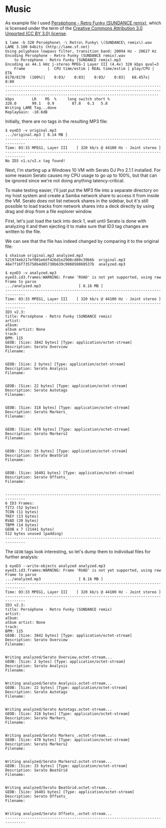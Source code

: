 # Music

As example file I used [Perséphone - Retro Funky (SUNDANCE remix)](https://soundcloud.com/sundancemusic/pers-phone-retro-funky), which is licensed under the term of the [Creative Commons Attribution 3.0 Unported (CC BY 3.0) license](https://creativecommons.org/licenses/by/3.0/).

    $ lame -b 320 Perséphone\ -\ Retro\ Funky\ \(SUNDANCE\ remix\).wav
    LAME 3.100 64bits (http://lame.sf.net)
    Using polyphase lowpass filter, transition band: 20094 Hz - 20627 Hz
    Encoding Perséphone - Retro Funky (SUNDANCE remix).wav
        to Perséphone - Retro Funky (SUNDANCE remix).mp3
    Encoding as 44.1 kHz j-stereo MPEG-1 Layer III (4.4x) 320 kbps qval=3
        Frame          |  CPU time/estim | REAL time/estim | play/CPU |    ETA
    8170/8170  (100%)|    0:03/    0:03|    0:03/    0:03|   68.457x|    0:00
    -----------------------------------------------------------------------------------------------------------------------------------------------------------------------------------------------------------------
    kbps        LR    MS  %     long switch short %
    320.0       99.1   0.9        87.8   6.3   5.8
    Writing LAME Tag...done
    ReplayGain: -10.6dB

Initially, there are no tags in the resulting MP3 file:

    $ eyeD3 -v original.mp3
    .../original.mp3 [ 8.14 MB ]
    -------------------------------------------------------------------------------
    Time: 03:33	MPEG1, Layer III	[ 320 kb/s @ 44100 Hz - Joint stereo ]
    -------------------------------------------------------------------------------
    No ID3 v1.x/v2.x tag found!

Next, I'm starting up a Windows 10 VM with Serato DJ Pro 2.1.1 installed.
For some reason Serato causes my CPU usage to go up to 100%, but that can be ignored since we're not doing anything latency-critical.

To make testing easier, I'll just put the MP3 file into a separate directory on my host system and create a Samba network share to access it from inside the VM.
Serato does not list network shares in the sidebar, but it's still possible to load tracks from network shares into a deck directly by using drag and drop from a file explorer window.

First, let's just load the tack into deck 1, wait until Serato is done with analyzing it and then ejecting it to make sure that ID3 tag changes are written to the file.

We can see that the file has indeed changed by comparing it to the original file:

    $ sha1sum original.mp3 analyzed.mp3
    521974eb217ef001e6df426d1e2908cd80c39b6b  original.mp3
    46e7f16f735758b4d85730b639c908850860537b  analyzed.mp3

    $ eyeD3 -v analyzed.mp3
    eyed3.id3.frames:WARNING: Frame 'RVAD' is not yet supported, using raw Frame to parse
    .../analyzed.mp3                 [ 8.16 MB ]
    -------------------------------------------------------------------------------
    Time: 03:33	MPEG1, Layer III	[ 320 kb/s @ 44100 Hz - Joint stereo ]
    -------------------------------------------------------------------------------
    ID3 v2.3:
    title: Perséphone - Retro Funky (SUNDANCE remix)
    artist:
    album:
    album artist: None
    track:
    BPM: 115
    GEOB: [Size: 3842 bytes] [Type: application/octet-stream]
    Description: Serato Overview
    Filename:


    GEOB: [Size: 2 bytes] [Type: application/octet-stream]
    Description: Serato Analysis
    Filename:


    GEOB: [Size: 22 bytes] [Type: application/octet-stream]
    Description: Serato Autotags
    Filename:


    GEOB: [Size: 318 bytes] [Type: application/octet-stream]
    Description: Serato Markers_
    Filename:


    GEOB: [Size: 470 bytes] [Type: application/octet-stream]
    Description: Serato Markers2
    Filename:


    GEOB: [Size: 15 bytes] [Type: application/octet-stream]
    Description: Serato BeatGrid
    Filename:


    GEOB: [Size: 16401 bytes] [Type: application/octet-stream]
    Description: Serato Offsets_
    Filename:


    -------------------------------------------------------------------------------
    6 ID3 Frames:
    TIT2 (52 bytes)
    TCON (11 bytes)
    TKEY (13 bytes)
    RVAD (20 bytes)
    TBPM (14 bytes)
    GEOB x 7 (21441 bytes)
    512 bytes unused (padding)
    -------------------------------------------------------------------------------

The `GEOB` tags look interesting, so let's dump them to individual files for further analysis:

    $ eyeD3 --write-objects analyzed analyzed.mp3
    eyed3.id3.frames:WARNING: Frame 'RVAD' is not yet supported, using raw Frame to parse
    .../analyzed.mp3                 [ 8.16 MB ]
    -------------------------------------------------------------------------------
    Time: 03:33	MPEG1, Layer III	[ 320 kb/s @ 44100 Hz - Joint stereo ]
    -------------------------------------------------------------------------------
    ID3 v2.3:
    title: Perséphone - Retro Funky (SUNDANCE remix)
    artist:
    album:
    album artist: None
    track:
    BPM: 115
    GEOB: [Size: 3842 bytes] [Type: application/octet-stream]
    Description: Serato Overview
    Filename:


    Writing analyzed/Serato Overview.octet-stream...
    GEOB: [Size: 2 bytes] [Type: application/octet-stream]
    Description: Serato Analysis
    Filename:


    Writing analyzed/Serato Analysis.octet-stream...
    GEOB: [Size: 22 bytes] [Type: application/octet-stream]
    Description: Serato Autotags
    Filename:


    Writing analyzed/Serato Autotags.octet-stream...
    GEOB: [Size: 318 bytes] [Type: application/octet-stream]
    Description: Serato Markers_
    Filename:


    Writing analyzed/Serato Markers_.octet-stream...
    GEOB: [Size: 470 bytes] [Type: application/octet-stream]
    Description: Serato Markers2
    Filename:


    Writing analyzed/Serato Markers2.octet-stream...
    GEOB: [Size: 15 bytes] [Type: application/octet-stream]
    Description: Serato BeatGrid
    Filename:


    Writing analyzed/Serato BeatGrid.octet-stream...
    GEOB: [Size: 16401 bytes] [Type: application/octet-stream]
    Description: Serato Offsets_
    Filename:


    Writing analyzed/Serato Offsets_.octet-stream...
    -------------------------------------------------------------------------------
